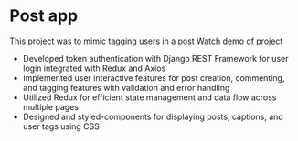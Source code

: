 # Post app
This project was to mimic tagging users in a post
[Watch demo of project](https://drive.google.com/file/d/13auq2KEbcFJ_nSUHvvA73dBpcdgBZyFH/view?usp=sharing)
- Developed token authentication with Django REST Framework for user login integrated with Redux and Axios
- Implemented user interactive features for post creation, commenting, and tagging features with validation and error handling
- Utilized Redux for efficient state management and data flow across multiple pages
- Designed and styled-components for displaying posts, captions, and user tags using CSS